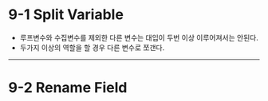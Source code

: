 # 9-1 Split Variable

- 루프변수와 수집변수를 제외한 다른 변수는 대입이 두번 이상 이루어져서는 안된다.
- 두가지 이상의 역할을 할 경우 다른 변수로 쪼갠다.

---

# 9-2 Rename Field
